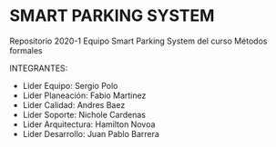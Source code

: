 # SMART PARKING SYSTEM
Repositorio 2020-1 Equipo Smart Parking System del curso Métodos formales

INTEGRANTES:
  - Lider Equipo: Sergio Polo
  - Lider Planeación: Fabio Martinez
  - Lider Calidad: Andres Baez
  - Lider Soporte: Nichole Cardenas
  - Lider Arquitectura: Hamilton Novoa
  - Lider Desarrollo: Juan Pablo Barrera
